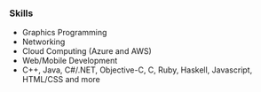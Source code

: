 <h3>Skills</h3>
<ul>
<li>Graphics Programming</li>
<li>Networking</li>
<li>Cloud Computing (Azure and AWS)</li>
<li>Web/Mobile Development</li>
<li>C++, Java, C#/.NET, Objective-C, C, Ruby, Haskell, Javascript, HTML/CSS and more</li>
</ul>

